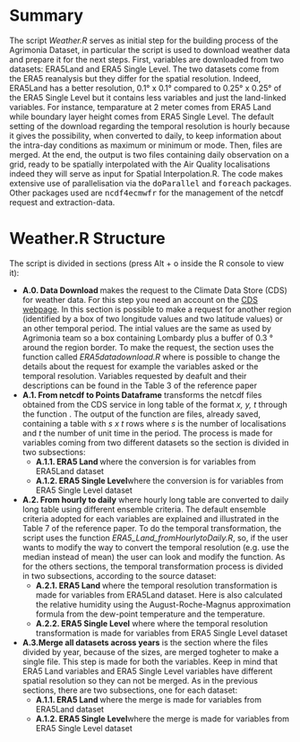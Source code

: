 # Summary

The script <i>Weather.R</i> serves as initial step for the building process of the Agrimonia Dataset, in particular the script is used to download weather data and prepare it for the next steps. First, variables are downloaded from two datasets: ERA5Land and ERA5 Single Level. The two datasets come from the ERA5 reanalysis but
they differ for the spatial resolution. Indeed, ERA5Land has a better resolution, 0.1° x 0.1° compared to 0.25° x 0.25° of the ERA5 Single Level but it contains less variables and just the land-linked variables. For instance, temparature at 2 meter comes from ERA5 Land while boundary layer height comes from 
ERA5 Single Level. The default setting of the download regarding the temporal resolution is hourly because it gives the possibility, when converted to daily, to keep information about the intra-day conditions as maximum or minimum or mode. Then, files are merged. At the end, the output is two files containing daily observation on a grid, ready to be spatially interpolated with the Air Quality localisations indeed they will serve as input for Spatial Interpolation.R. The code makes extensive use of parallelisation via the <tt>doParallel</tt> and <tt>foreach</tt> packages. Other packages used are <tt>ncdf4</tt><tt>ecmwfr</tt> for the management of the netcdf request and extraction-data.

# Weather.R Structure

The script is divided in sections (press Alt + o inside the R console to view it):
<ul>

<li><b>A.0. Data Download </b> makes the request to the Climate Data Store (CDS) for weather data. For this step you need an account on the <a href="https://climate.copernicus.eu/climate-data-store">CDS webpage</a>. 
In this section is possible to make a request for another region (identified by a box of two longitude values and two latitude values) or an other temporal period. 
The intial values are the same as used by Agrimonia team so a box containing Lombardy plus a buffer of 0.3 ° around the region border.
To make the request, the section uses the function called <i>ERA5datadownload.R</i> where is possible to change the details about the request for example the variables asked or the temporal resolution.
Variables requested by deafult and their descriptions can be found in the Table 3 of the reference paper</li>

<li><b>A.1. From netcdf to Points Dataframe</b> transforms the netcdf files obtained from the CDS service in long table of the format <i>x, y, t</i> through the function <i></i>. 
The output of the function are files, already saved, containing a table with <i>s x t</i> rows where <i>s</i> is the number of localisations and <i>t</i> the number of unit time in the period. 
The process is made for variables coming from two different datasets so the section is divided in two subsections:
<ul>
<li><b>A.1.1. ERA5 Land </b> where the conversion is for variables from ERA5Land dataset</li>
<li><b>A.1.2. ERA5 Single Level</b>where the conversion is for variables from ERA5 Single Level dataset</li>
</ul></li>

<li><b>A.2. From hourly to daily</b> where hourly long table are converted to daily long table using different ensemble criteria. 
The default ensemble criteria adopted for each variables are explained and illustrated in the Table 7 of the reference paper. 
To do the temporal transformation, the script uses the function <i>ERA5_Land_fromHourlytoDaily.R</i>, so, if the user wants to modify the way to convert the temporal resolution (e.g. use the median instead of mean) the user can look and modify the function. 
As for the others sections, the temporal transformation process is divided in two subsections, according to the source dataset:
<ul>
<li><b>A.2.1. ERA5 Land </b> where the temporal resolution transformation is made for variables from ERA5Land dataset.
Here is also calculated the relative humidity using the August-Roche-Magnus approximation formula from the dew-point temperature and the temperature.
<li><b>A.2.2. ERA5 Single Level</b> where where the temporal resolution transformation is made for variables from ERA5 Single Level dataset</li>
</ul></li>

<li><b>A.3.Merge all datasets across years</b> is the section where the files divided by year, because of the sizes, are merged togheter to make a single file. 
This step is made for both the variables. 
Keep in mind that ERA5 Land variables and ERA5 Single Level variables have different spatial resolution so they can not be merged.
As in the previous sections, there are two subsections, one for each dataset:
<ul>
<li><b>A.1.1. ERA5 Land </b> where the merge is made for variables from ERA5Land dataset</li>
<li><b>A.1.2. ERA5 Single Level</b>where the merge is made for variables from ERA5 Single Level dataset</li>
